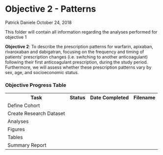Objective 2 - Patterns
================
Patrick Daniele
October 24, 2018

<p>
This folder will contain all information regarding the analyses performed for objective 1
</p>
<p>
<b>Objective 2</b>: To describe the prescription patterns for warfarin, apixaban, rivaroxaban and dabigatran, focusing on the frequency and timing of patients’ prescription changes (i.e. switching to another anticoagulant) following their first anticoagulant prescription, during the study period. Furthermore, we will assess whether these prescription patterns vary by sex, age, and socioeconomic status.
</p>
<h3>
Objective Progress Table
</h3>
<table style="width:100%">
<tr>
    <th>Task</th>
    <th>Status</th>
    <th>Date Completed</th>
    <th>Filename</th>

</tr>
<tr>
    <td>Define Cohort</td>
    <td></td>
    <td></td>
    <td></td>

</tr>
<tr>
    <td>Create Research Dataset</td>
    <td></td>
    <td></td>
    <td></td>

</tr>
    <tr>
    <td>Analyses</td>
    <td></td>
    <td></td>
    <td></td>

</tr>
    <tr>
    <td>Figures</td>
    <td></td>
    <td></td>
    <td></td>

</tr>
    <tr>
    <td>Tables</td>
    <td></td>
    <td></td>
    <td></td>

</tr>
<tr>
    <td>Summary Report</td>
    <td></td>
    <td></td>
    <td></td>

</tr>
</table>
